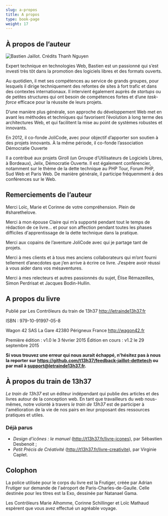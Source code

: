 ```yaml
---
slug: a-propos
title: A propos
type: book-page
weight: 17
---
```

## À propos de l’auteur

![Bastien Jaillot. Crédits Thanh Nguyen](../../images/portrait-bastien-baillot-orig.jpg)

Expert technique en technologies Web, Bastien est un passionné qui s’est investi très tôt dans la promotion des logiciels libres et des formats ouverts.

Au quotidien, il met ses compétences au service de grands groupes, pour lesquels il dirige techniquement des refontes de sites à fort trafic et dans des contextes internationaux. Il intervient également auprès de *startups* ou de petites structures qui ont besoin de compétences fortes et d’une *task-force* efficace pour la réussite de leurs projets.

D’une manière plus générale, son approche du développement Web met en avant les méthodes et techniques qui favorisent l’évolution à long terme des architectures Web, et qui facilitent la mise au point de systèmes robustes et innovants.

En 2012, il co-fonde JoliCode, avec pour objectif d’apporter son soutien à des projets innovants.
À la même période, il co-fonde l’association Démocratie Ouverte

Il a contribué aux projets Giroll (un Groupe d’Utilisateurs de Logiciels Libres, à Bordeaux), Jelix, Démocratie Ouverte. Il est également conférencier, notamment sur le thème de la dette technique au PHP Tour, Forum PHP, Sud Web et Paris Web. De manière générale, il participe fréquemment à des conférences sur le Web.

## Remerciements de l’auteur

Merci Loïc, Marie et Corinne de votre compréhension. Plein de #sharethelove.

Merci à mon épouse Claire qui m’a supporté pendant tout le temps de rédaction de ce livre… et pour son affection pendant toutes les phases difficiles d'apprentissage de la dette technique dans la pratique.

Merci aux copains de l’aventure JoliCode avec qui je partage tant de projets.

Merci à mes clients et à tous mes anciens collaborateurs qui m’ont fourni tellement d’anecdotes que j’en arrive à écrire ce livre.
J’espère avoir réussi à vous aider dans vos mésaventures.

Merci à mes relecteurs et autres passionnés du sujet, Élise Rémazeilles, Simon Perdrisat et Jacques Bodin-Hullin.


## A propos du livre

Publié par Les Contrôleurs du train de 13h37
<http://letrainde13h37.fr>

ISBN : 979-10-91997-05-8

Wagon 42 SAS
La Gare
42380 Périgneux
France
<http://wagon42.fr>

Première édition : v1.0 le 3 février 2015
Édition en cours : v1.2 le 29 septembre 2015

**Si vous trouvez une erreur qui nous aurait échappé, n'hésitez pas à nous la reporter sur <https://github.com/t13h37/feedback-jaillot-dettetech> ou par mail à support@letrainde13h37.fr.**

## À propos du train de 13h37

*Le train de 13h37* est un éditeur indépendant qui publie des articles et des livres autour de la conception web.
En tant que travailleurs du web nous-mêmes, notre volonté à travers *le train de 13h37* est de participer à l'amélioration de la vie de nos pairs en leur proposant des ressources pratiques et utiles.

### Déjà parus

- *Design d'icônes : le manuel* (<http://t13h37.fr/livre-icones>), par Sébastien Desbenoit ;
- *Petit Précis de Créativité* (<http://t13h37.fr/livre-creativite>), par Virginie Caplet.


## Colophon

La police utilisée pour le corps du livre est la Frutiger, créée par Adrian Frutiger sur demande de l'aéroport de Paris-Charles-de-Gaulle. Celle destinée pour les titres est la Exo, dessinée par Natanael Gama.

Les Contrôleurs Marie Alhomme, Corinne Schillinger et Loïc Mathaud espèrent que vous avez effectué un agréable voyage.
